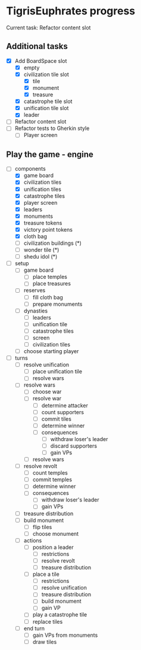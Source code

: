 # TigrisEuphrates progress
Current task: Refactor content slot

## Additional tasks

- [x] Add BoardSpace slot
  - [x] empty
  - [x] civilization tile slot
    - [x] tile
    - [x] monument
    - [x] treasure
  - [x] catastrophe tile slot
  - [x] unification tile slot
  - [x] leader
- [ ] Refactor content slot
- [ ] Refactor tests to Gherkin style
  - [ ] Player screen

## Play the game - engine

- [ ] components
  - [x] game board
  - [x] civilization tiles
  - [x] unification tiles
  - [x] catastrophe tiles
  - [x] player screen
  - [x] leaders
  - [x] monuments
  - [x] treasure tokens
  - [x] victory point tokens
  - [x] cloth bag
  - [ ] civilization buildings (*) 
  - [ ] wonder tile (*)
  - [ ] shedu idol (*)

- [ ] setup
  - [ ] game board
    - [ ] place temples
    - [ ] place treasures
  - [ ] reserves
    - [ ] fill cloth bag
    - [ ] prepare monuments
  - [ ] dynasties
    - [ ] leaders
    - [ ] unification tile
    - [ ] catastrophe tiles
    - [ ] screen
    - [ ] civilization tiles
  - [ ] choose starting player
 
- [ ] turns
  - [ ] resolve unification
    - [ ] place unification tile
    - [ ] resolve wars
  - [ ] resolve wars
    - [ ] choose war
    - [ ] resolve war
      - [ ] determine attacker
      - [ ] count supporters
      - [ ] commit tiles
      - [ ] determine winner
      - [ ] consequences
        - [ ] withdraw loser's leader 
        - [ ] discard supporters
        - [ ] gain VPs
    - [ ] resolve wars
  - [ ] resolve revolt
    - [ ] count temples
    - [ ] commit temples
    - [ ] determine winner
    - [ ] consequences  
      - [ ] withdraw loser's leader
      - [ ] gain VPs
  - [ ] treasure distribution
  - [ ] build monument
    - [ ] flip tiles
    - [ ] choose monument
  - [ ] actions
    - [ ] position a leader
      - [ ] restrictions
      - [ ] resolve revolt
      - [ ] treasure distribution
    - [ ] place a tile
      - [ ] restrictions
      - [ ] resolve unification
      - [ ] treasure distribution
      - [ ] build monument
      - [ ] gain VP
    - [ ] play a catastrophe tile
    - [ ] replace tiles
  - [ ] end turn
    - [ ] gain VPs from monuments
    - [ ] draw tiles
